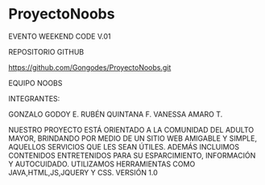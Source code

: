 # ProyectoNoobs
EVENTO WEEKEND CODE V.01

REPOSITORIO GITHUB

https://github.com/Gongodes/ProyectoNoobs.git


EQUIPO NOOBS

INTEGRANTES:

GONZALO GODOY E.
RUBÉN QUINTANA F.
VANESSA AMARO T.

NUESTRO PROYECTO ESTÁ ORIENTADO A LA COMUNIDAD DEL ADULTO MAYOR, 
BRINDANDO POR MEDIO DE UN SITIO WEB AMIGABLE Y SIMPLE, 
AQUELLOS SERVICIOS QUE LES SEAN ÚTILES.
ADEMÁS INCLUIMOS CONTENIDOS ENTRETENIDOS PARA SU ESPARCIMIENTO, 
INFORMACIÓN Y AUTOCUIDADO.
UTILIZAMOS HERRAMIENTAS COMO JAVA,HTML,JS,JQUERY Y CSS.
VERSIÓN 1.0 
